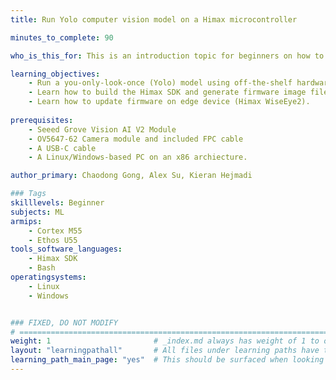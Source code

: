 ```yaml
---
title: Run Yolo computer vision model on a Himax microcontroller

minutes_to_complete: 90

who_is_this_for: This is an introduction topic for beginners on how to run a computervision application on an embedded device from Himax. This example uses an off-the-shelf Himax WiseEye2 module which is based on the Arm Cortex-M55 and Ethos-U55.

learning_objectives: 
    - Run a you-only-look-once (Yolo) model using off-the-shelf hardware based on the Arm Cortex-M55 and Ethos-U55.
    - Learn how to build the Himax SDK and generate firmware image file.
    - Learn how to update firmware on edge device (Himax WiseEye2).
    
prerequisites:
    - Seeed Grove Vision AI V2 Module
    - OV5647-62 Camera module and included FPC cable
    - A USB-C cable
    - A Linux/Windows-based PC on an x86 archiecture. 

author_primary: Chaodong Gong, Alex Su, Kieran Hejmadi

### Tags
skilllevels: Beginner
subjects: ML
armips:
    - Cortex M55
    - Ethos U55
tools_software_languages:
    - Himax SDK
    - Bash
operatingsystems:
    - Linux
    - Windows


### FIXED, DO NOT MODIFY
# ================================================================================
weight: 1                       # _index.md always has weight of 1 to order correctly
layout: "learningpathall"       # All files under learning paths have this same wrapper
learning_path_main_page: "yes"  # This should be surfaced when looking for related content. Only set for _index.md of learning path content.
---
```

